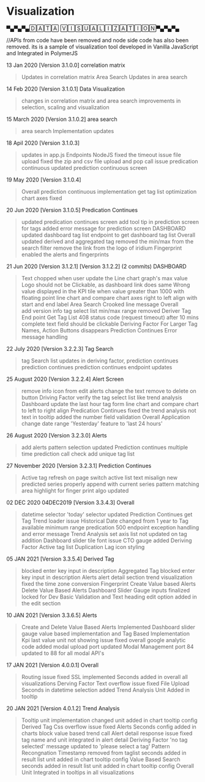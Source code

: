 # Visualization

▀▄▀▄▀▄🄳🄰🅃🄰 🅅🄸🅂🅄🄰🄻🄸🅉🄰🅃🄸🄾🄽▀▄▀▄▀▄

//APIs from code have been removed and node side code has also been removed.
its is a sample of visualization tool developed in Vanilla JavaScript and Integrated in PolymerJS

13 Jan 2020        [Version 3.1.0.0]
correlation matrix
>Updates in correlation matrix 
Area Search
>Updates in  area search

14 Feb 2020			[Version 3.1.0.1]
Data Visualization
>changes in correlation matrix and area search improvements in selection, scaling and visualization

15 March 2020			[Version 3.1.0.2]
area search 
>area search Implementation updates

18 Apil 2020			[Version 3.1.0.3]
>updates in app.js Endpoints NodeJS
fixed the timeout issue
>file upload
fixed the zip and csv file upload and pop call issue
>predication continuous
updated prediction continuous screen

19 May 2020			[Version 3.1.0.4]
>Overall
prediction continuous implementation
get tag list optimization
chart axes fixed

20 Jun 2020			[Version 3.1.0.5]
Predication Continues
>updated predication continues screen
>add tool tip in prediction screen for tags
>added error message for prediction screen
DASHBOARD
>updated dashboard tag list endpoint to get dashboard tag list
Overall
>updated derived and aggregated tag removed the min/max from the search filter
>remove the link from the logo of iridium
Fingerprint
>enabled the alerts and fingerprints

21 Jun 2020			[Version 3.1.2.1]  [Version 3.1.2.2] 
(2 commits)
DASHBOARD
> Text chopped when user update the Line chart graph's max value
>Logo should not be Clickable, as dashboard link does same
>Wrong value displayed in the KPI tile when value greater than 1000 with floating point
>line chart and compare chart axes right to left align with start and end label
Area Search
> Crooked line message
Overall			
>add version info
>tag select list  min/max range removed
Deriver Tag
>End point  Get Tag List  408 status code (request timeout) after 10 mins
>complete text field should be clickable
Deriving Factor
>For Larger Tag Names, Action Buttons disappears
Prediction Continues
>Error message handling

22 July 2020			[Version 3.2.2.3]
Tag Search
>tag Search list updates in deriving factor, prediction continues
prediction continues
>prediction continues endpoint updates

25 August 2020			[Version 3.2.2.4]
 Alert Screen
>remove info icon from edit alerts
>change the text remove to delete on button
Driving Factor
>verify the tag select list like trend analysis
Dashboard
>update the last hour tag form line chart and compare chart to left to right align
Predication Continues
>fixed the trend analysis not text in tooltip
>added the number field validation
Overall Application
>change date range 'Yesterday' feature to 'last 24 hours'

26 August 2020			[Version 3.2.3.0]
Alerts
>add alerts pattern selection updated
Prediction continues
>multiple time prediction call check add
>unique tag list

27 November 2020			[Version 3.2.3.1]
Prediction Continues
>Active tag refresh on page switch
>active list text misalign
>new predicted series properly append with current series
pattern matching
>area highlight for finger print algo updated

02 DEC 2020  04DEC2019		[Version 3.3.4.3]
Overall
>datetime selector  'today' selector updated
Prediction Continues
>get Tag Trend loader issue
>Historical Date changed from 1 year to Tag available minimum range
>predication 500 endpoint exception handling and error message
Trend Analysis
>set axis list not updated on tag addition
Dashboard
>slider  tile font issue
>CTO gauge added
Deriving Factor
>Active tag list Duplication
>Lag icon styling

05 JAN 2021					[Version 3.3.5.4]
Derived Tag
>blocked enter key input in description
Aggregated Tag
>blocked enter key input in description
Alerts
>alert detail section trend visualization fixed the time zone conversion
Fingerprint
>Create Value based Alerts
>Delete Value Based Alerts
Dashboard
>Slider Gauge inputs finalized locked for Dev
>Basic Validation and Text heading edit option added in the edit section

10 JAN 2021					[Version 3.3.6.5]
Alerts
>Create and Delete Value Based Alerts Implemented
Dashboard
>slider gauge value based implementation and Tag Based Implementation
>Kpi last value unit not showing issue fixed
overall
>google analytic code added
>modal upload port updated
Modal Management
>port 84 updated to 88 for all modal API's

17 JAN 2021					[Version 4.0.0.1]
Overall
>Routing issue fixed
>SSL implemented
>Seconds added in overall all visualizations
Derving Factor
>Text overflow issue fixed
File Upload
>Seconds in datetime selection added
Trend Analysis
>Unit Added in tooltip

20 JAN 2021					[Version 4.0.1.2]
Trend Analysis
>Tooltip unit implementation changed
>unit added in chart tooltip config
Derived Tag
>Css overflow issue fixed
Alerts
>Seconds config added in charts
>block value based trend call
>Alert detail response issue fixed
>tag name and unit integrated in alert detail
Deriving Factor
>'no tag selected' message updated to 'please select a tag'
Pattern Recongnation
>Timestamp removed from taglist
>seconds added in result list
>unit added in chart tooltip config
Value Based Search
>seconds added in result list
>unit added in chart tooltip config
Overall
>Unit Integrated in tooltips in all visualizations
